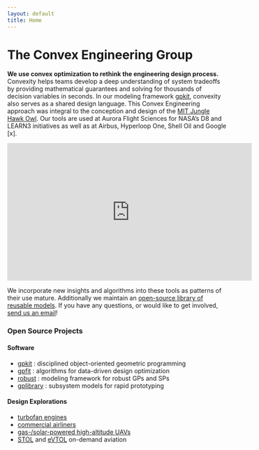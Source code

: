 ```yaml
---
layout: default
title: Home
---
```


# The Convex Engineering Group

**We use convex optimization to rethink the engineering design process.** Convexity helps teams develop a deep understanding of system tradeoffs by providing mathematical guarantees and solving for thousands of decision variables in seconds. In our modeling framework [gpkit], convexity also serves as a shared design language. This Convex Engineering approach was integral to the conception and design of the [MIT Jungle Hawk Owl](http://news.mit.edu/2017/drones-stay-aloft-five-days-0607).  Our tools are used at Aurora Flight Sciences for NASA’s D8 and LEARN3 initiatives as well as at Airbus, Hyperloop One, Shell Oil and Google \[x\].
<br>
<iframe width="560" height="315" src="https://www.youtube.com/embed/HMu3x5WxpeM" frameborder="0" allowfullscreen></iframe>

We incorporate new insights and algorithms into these tools as patterns of their use mature. Additionally we maintain an [open-source library of reusable models][gplibrary].
If you have any questions, or would like to get involved, [send us an email](mailto:gpkit@mit.edu)!

### Open Source Projects
<!-- TODO: autogenerate the below from projects page data -->
#### Software
  - [gpkit] : disciplined object-oriented geometric programming
  - [gpfit] : algorithms for data-driven design optimization 
  - [robust] : modeling framework for robust GPs and SPs
  - [gplibrary] : subsystem models for rapid prototyping

#### Design Explorations
  - [turbofan engines][turbofan]
  - [commercial airliners][SPaircraft]
  - [gas-/solar-powered high-altitude UAVs][gassolar]
  - [STOL] and [eVTOL] on-demand aviation

[gpkit]: https://gpkit.readthedocs.io/en/latest/
[gplibrary]: https://github.com/convexengineering/gplibrary
[gpfit]: https://github.com/convexengineering/gpfit
[robust]: https://github.com/convexengineering/robust
[turbofan]: https://github.com/convexengineering/turbofan
[SPaircraft]: https://github.com/convexengineering/SPaircraft
[gassolar]: https://github.com/convexengineering/gassolar
[STOL]: https://github.com/convexengineering/STOL
[eVTOL]: https://github.com/convexengineering/eVTOL

